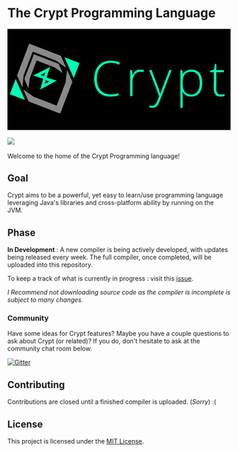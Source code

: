 # The Crypt Programming Language

<img src="https://github.com/Crypt-Language/Crypt/blob/main/Logo/PNG/CryptLogoLarge_Dark.png" width="1000px" height="auto">

![](https://img.shields.io/github/license/Crypt-Language/Crypt)
<!--![GitHub release (latest by date including pre-releases)](https://img.shields.io/github/v/release/Crypt-Language/Crypt?include_prereleases)-->

Welcome to the home of the Crypt Programming language!

## Goal
Crypt aims to be a powerful, yet easy to learn/use  programming language leveraging Java's libraries and cross-platform ability by running on the JVM.

## Phase
**In Development** : A new compiler is being actively developed, with updates being released every week. The full compiler, once completed, will be uploaded into this repository.

To keep a track of what is currently in progress : visit this [issue](https://github.com/Crypt-Language/Crypt/issues/29).

_I Recommend not downloading source code as the compiler is incomplete is subject to many changes._

### Community
Have some ideas for Crypt features? Maybe you have a couple questions to ask about Crypt (or related)? If you do, don't hesitate to ask at the community chat room below.

[![Gitter](https://badges.gitter.im/Crypt-Language/community.svg)](https://gitter.im/Crypt-Language/community?utm_source=badge&utm_medium=badge&utm_campaign=pr-badge)

## Contributing

<!--Interested in contributing to Crypt? Refer [CONTRIBUTING.md](https://github.com/Crypt-Language/Crypt/blob/main/CONTRIBUTING.md) for more info.-->
Contributions are closed until a finished compiler is uploaded. (*Sorry*) :(

## License

This project is licensed under the [MIT License](https://github.com/Crypt-Language/Crypt/blob/main/LICENSE).
